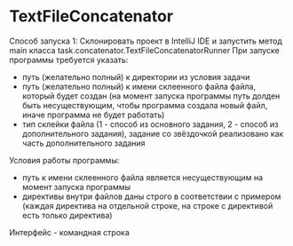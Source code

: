 # TextFileConcatenator
Способ запуска 1: Склонировать проект в IntelliJ IDE и запустить метод main класса task.concatenator.TextFileConcatenatorRunner
При запуске программы требуется указать:
  - путь (желательно полный) к директории из условия задачи
  - путь (желательно полный) к имени склеенного файла файла, который будет создан (на момент запуска программы путь долден быть несуществующим, чтобы программа создала новый файл, иначе программа не будет работать)
  - тип склейки файла (1 - способ из основного задания, 2 - способ из дополнительного задания), задание со звёздочкой реализовано как часть дополнительного задания

Условия работы программы:
  - путь к имени склеенного файла является несуществующим на момент запуска программы
  - директивы внутри файлов даны строго в соответствии с примером (каждая директива на отдельной строке, на строке с директивой есть только директива)

Интерфейс - командная строка
